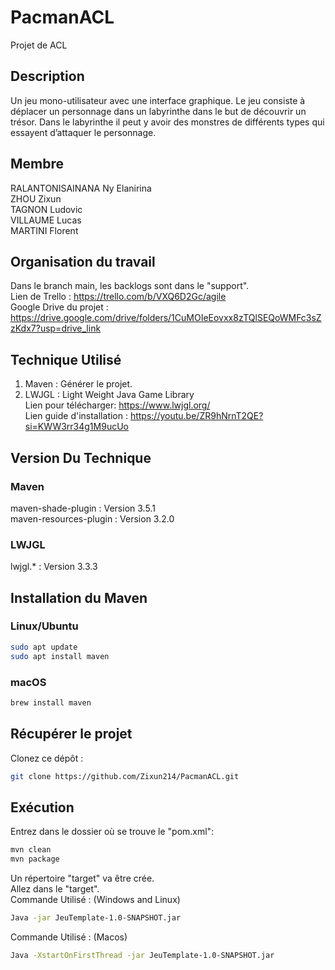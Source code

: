 # PacmanACL
Projet de ACL  
## Description
Un jeu mono-utilisateur avec une interface
graphique. Le jeu consiste à déplacer un personnage dans un labyrinthe dans le but de
découvrir un trésor. Dans le labyrinthe il peut y avoir des monstres de différents types qui
essayent d’attaquer le personnage.
## Membre
RALANTONISAINANA Ny Elanirina<br>
ZHOU Zixun<br>
TAGNON Ludovic<br>
VILLAUME Lucas<br>
MARTINI Florent
## Organisation du travail
Dans le branch main, les backlogs sont dans le "support".<br>
Lien de Trello : 
https://trello.com/b/VXQ6D2Gc/agile <br>
Google Drive du projet :
https://drive.google.com/drive/folders/1CuMOIeEovxx8zTQlSEQoWMFc3sZzKdx7?usp=drive_link
## Technique Utilisé
1. Maven : Générer le projet.
2. LWJGL : Light Weight Java Game Library<br>
Lien pour télécharger: https://www.lwjgl.org/ <br>
Lien guide d'installation : https://youtu.be/ZR9hNrnT2QE?si=KWW3rr34g1M9ucUo

## Version Du Technique
### Maven
maven-shade-plugin : Version 3.5.1<br>
maven-resources-plugin : Version 3.2.0
### LWJGL
lwjgl.* : Version 3.3.3

## Installation du Maven
### Linux/Ubuntu
```bash
sudo apt update
sudo apt install maven
```
### macOS
```bash
brew install maven
```
## Récupérer le projet
Clonez ce dépôt :
```bash
git clone https://github.com/Zixun214/PacmanACL.git
```
## Exécution
Entrez dans le dossier où se trouve le "pom.xml":<br>
```bash
mvn clean
mvn package
```

Un répertoire "target" va être crée.<br>
Allez dans le "target".<br>
Commande Utilisé : (Windows and Linux)
```bash
Java -jar JeuTemplate-1.0-SNAPSHOT.jar
```
Commande Utilisé : (Macos)
```bash
Java -XstartOnFirstThread -jar JeuTemplate-1.0-SNAPSHOT.jar
```